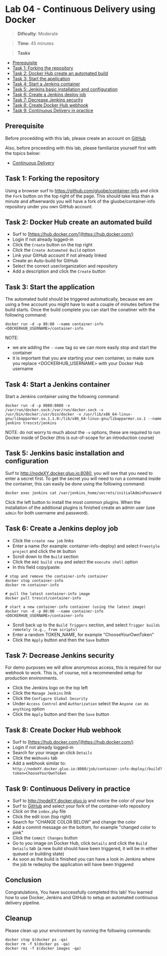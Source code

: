 # Lab 04 - Continuous Delivery using Docker

> **Dificulty**: Moderate

> **Time**: 45 minutes

> **Tasks**
- [Prerequisite](#Prerequisite)
- [Task 1: Forking the repository](#task-1-forking-the-repository)
- [Task 2: Docker Hub create an automated build](#task-2-docker-hub-create-an-automated-build)
- [Task 3: Start the application](#task-3-start-the-application)
- [Task 4: Start a Jenkins container](#task-4-start-a-jenkins-container)
- [Task 5: Jenkins basic installation and configuration](#task-5-jenkins-basic-installation-and-configuration)
- [Task 6: Create a Jenkins deploy job](#task-6-create-a-jenkins-deploy-job)
- [Task 7: Decrease Jenkins security](#task-7-decrease-jenkins-security)
- [Task 8: Create Docker Hub webhook](#task-8-create-docker-hub-webhook)
- [Task 9: Continuous Delivery in practice](#task-9-continuous-delivery-in-practice)

## Prerequisite

Before procedding with this lab, please create an account on [GitHub](https://github.com/join)

Also, before proceeding with this lab, please familiarize yourself first with the topics below:

* [Continuous Delivery](https://en.wikipedia.org/wiki/Continuous_delivery)

## Task 1: Forking the repository 

Using a browser surf to https://github.com/gluobe/container-info and click the `Fork` button on the top right of the page.  This should take less than a minute and aftwerwards you will have a fork of the gluobe/container-info repository under you own GitHub account.

## Task 2: Docker Hub create an automated build

* Surf to [https://hub.docker.com/](https://hub.docker.com/)
* Login if not already logged-in
* Click the `Create` button on the top right
* Click the `Create Automated Build` option
* Link your GitHub account if not already linked
* Create an Auto-build for GitHub
* Select the correct user/organization and repository
* Add a description and click the `Create` button

## Task 3: Start the application

The automated build should be triggered automatically, because we are using a free account you might have to wait a couple of minutes before the build starts.  Once the build complete you can start the conatiner with the following command:

```
docker run -d -p 80:80 --name container-info <DOCKERHUB_USERNAME>/container-info
```

NOTE:
- we are adding the `--name` tag so we can more easily stop and start the container
- it is important that you are starting your own container, so make sure you replace <DOCKERHUB_USERNAME> with your Docker Hub username

## Task 4: Start a Jenkins container 

Start a Jenkins container using the following command:

```
docker run -d -p 8080:8080 -v /var/run/docker.sock:/var/run/docker.sock -v /usr/bin/docker:/usr/bin/docker -v /usr/lib/x86_64-linux-gnu/libapparmor.so.1.1.0:/lib/x86_64-linux-gnu/libapparmor.so.1 --name jenkins trescst/jenkins
```

NOTE: do not worry to much about the `-v` options, these are required to run Docker inside of Docker (this is out-of-scope for an introduction course)

## Task 5: Jenkins basic installation and configuration 

Surf to http://nodeXY.docker.gluo.io:8080, you will see that you need to enter a secret first.  To get the secret you will need to run a command inside the container, this can easily be done using the following command:

```
docker exec jenkins cat /var/jenkins_home/secrets/initialAdminPassword
```

Click the left button to install the most common plugins.  When the installation of the additional plugins is finished create an admin user (use `admin` for both username and password).

## Task 6: Create a Jenkins deploy job 

* Click the `create new job` links
* Enter a name (for example: container-info-deploy) and select `Freestyle project` and click the `OK` button
* Scroll down to the `Build` section
* Click the `Add build step` and select the `execute shell` option
* In this field copy/paste:

```
# stop and remove the container-info container
docker stop container-info
docker rm container-info

# pull the latest container-info image
docker pull trescst/container-info

# start a new container-info container (using the latest image)
docker run -d -p 80:80 --name container-info <DOCKERHUB_USERNAME>/container-info
```
* Scroll back up to the `Build Triggers` section, and select `Trigger builds remotely (e.g., from scripts)`
* Enter a random TOKEN_NAME, for example "ChooseYourOwnToken"
* Click the `Apply` button and then the `Save` button

## Task 7: Decrease Jenkins security

For demo purposes we will allow anonymous access, this is required for our webhook to work.  This is, of course, not a recommended setup for production environments.

* Click the Jenkins logo on the top left
* Click the `Manage Jenkins` link
* Click the `Configure Global Security`
* Under `Access Control` and `Authorization` select the `Anyone can do anything` option
* Click the `Apply` button and then the `Save` button

## Task 8: Create Docker Hub webhook 

* Surf to [https://hub.docker.com/](https://hub.docker.com/)
* Login if not already logged-in
* Search for your image an click `Details` 
* Click the `Webhooks` tab
* Add a webhook similar to: `http://nodeXY.docker.gluo.io:8080/job/container-info-deploy//build?token=ChooseYourOwnToken`

## Task 9: Continuous Delivery in practice

* Surf to http://nodeXY.docker.gluo.io and notice the color of your box
* Surf to [GitHub](https://github.com) and select your fork of the container-info repository
* Click on the `index.php` file
* Click the edit icon (top right)
* Search for "CHANGE COLOR BELOW" and change the color
* Add a commit message on the bottom, for example "changed color to pink"
* Click the `Commit Changes` button
* Go to you image on Docker Hub, click `Details` and click the `Build Details` tab (a new build should have been triggered, it will be in either queued or building state)
* As soon as the build is finished you can have a look in Jenkins where the job te redeploy the application will have been triggered

## Conclusion

Congratulations, You have successfully completed this lab! You learned how to use Docker, Jenkins and GitHub to setup an automated continuous delivery pipeline.


## Cleanup

Please clean up your environment by running the following commands:

```
docker stop $(docker ps -qa)
docker rm -f $(docker ps -qa)
docker rmi -f $(docker images -qa)
```
